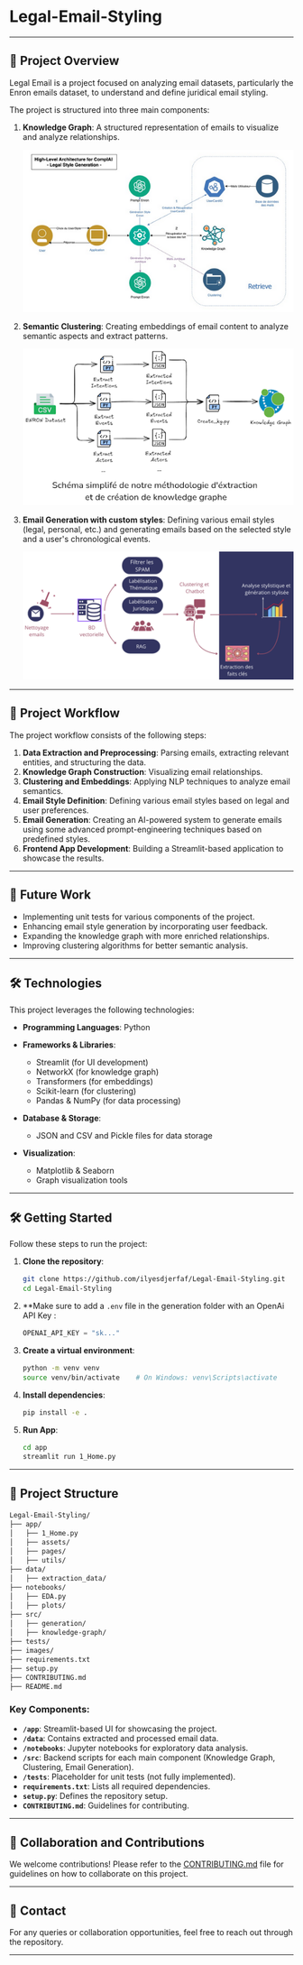 # Legal-Email-Styling

---

## 📌 Project Overview

Legal Email is a project focused on analyzing email datasets, particularly the Enron emails dataset, to understand and define juridical email styling.


The project is structured into three main components:

1. **Knowledge Graph**: A structured representation of emails to visualize and analyze relationships.


   ![Architecture Team 1](images/architecture_team1.png)

2. **Semantic Clustering**: Creating embeddings of email content to analyze semantic aspects and extract patterns.

   ![Architecture Team 2](images/architecture_team2.png)

3. **Email Generation with custom styles**: Defining various email styles (legal, personal, etc.) and generating emails based on the selected style and a user's chronological events.

   ![Architecture Team 3](images/architecture_team3.png)

---

## 🔄 Project Workflow

The project workflow consists of the following steps:
1. **Data Extraction and Preprocessing**: Parsing emails, extracting relevant entities, and structuring the data.
2. **Knowledge Graph Construction**: Visualizing email relationships.
3. **Clustering and Embeddings**: Applying NLP techniques to analyze email semantics.
4. **Email Style Definition**: Defining various email styles based on legal and user preferences.
5. **Email Generation**: Creating an AI-powered system to generate emails using some advanced prompt-engineering techniques based on predefined styles.
6. **Frontend App Development**: Building a Streamlit-based application to showcase the results.

---

## 🚀 Future Work

- Implementing unit tests for various components of the project.
- Enhancing email style generation by incorporating user feedback.
- Expanding the knowledge graph with more enriched relationships.
- Improving clustering algorithms for better semantic analysis.

---

## 🛠️ Technologies

This project leverages the following technologies:

- **Programming Languages**: Python
- **Frameworks & Libraries**:
  - Streamlit (for UI development)
  - NetworkX (for knowledge graph)
  - Transformers (for embeddings)
  - Scikit-learn (for clustering)
  - Pandas & NumPy (for data processing)
- **Database & Storage**:
  - JSON and CSV and Pickle files for data storage

- **Visualization**:
  - Matplotlib & Seaborn
  - Graph visualization tools

---

## 🛠️ Getting Started

Follow these steps to run the project:

1. **Clone the repository**:

   ```bash
   git clone https://github.com/ilyesdjerfaf/Legal-Email-Styling.git
   cd Legal-Email-Styling
   ```

2. **Make sure to add a `.env` file in the generation folder with an OpenAi API Key :
   ```python
   OPENAI_API_KEY = "sk..."
   ```

3. **Create a virtual environment**:
   ```bash
   python -m venv venv
   source venv/bin/activate    # On Windows: venv\Scripts\activate
   ```

4. **Install dependencies**:
   ```bash
   pip install -e .
   ```

5. **Run App**:
   ```bash
   cd app
   streamlit run 1_Home.py
   ```

---

## 📂 Project Structure

```
Legal-Email-Styling/
├── app/
│   ├── 1_Home.py
│   ├── assets/
│   ├── pages/
│   ├── utils/
├── data/
│   ├── extraction_data/
├── notebooks/
│   ├── EDA.py
│   ├── plots/
├── src/
│   ├── generation/
│   ├── knowledge-graph/
├── tests/
├── images/
├── requirements.txt
├── setup.py
├── CONTRIBUTING.md
├── README.md
```

### Key Components:
- **`/app`**: Streamlit-based UI for showcasing the project.
- **`/data`**: Contains extracted and processed email data.
- **`/notebooks`**: Jupyter notebooks for exploratory data analysis.
- **`/src`**: Backend scripts for each main component (Knowledge Graph, Clustering, Email Generation).
- **`/tests`**: Placeholder for unit tests (not fully implemented).
- **`requirements.txt`**: Lists all required dependencies.
- **`setup.py`**: Defines the repository setup.
- **`CONTRIBUTING.md`**: Guidelines for contributing.

---

## 🤝 Collaboration and Contributions

We welcome contributions! Please refer to the [CONTRIBUTING.md](./CONTRIBUTING.md) file for guidelines on how to collaborate on this project.

---

## 📧 Contact

For any queries or collaboration opportunities, feel free to reach out through the repository.

---

